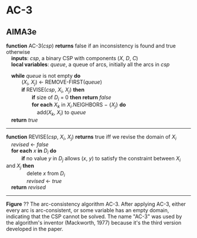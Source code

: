 # AC-3

## AIMA3e
__function__ AC-3(_csp_) __returns__ false if an inconsistency is found and true otherwise  
&emsp;__inputs__: _csp_, a binary CSP with components (_X_, _D_, _C_)  
&emsp;__local variables__: _queue_, a queue of arcs, initially all the arcs in _csp_  

&emsp;__while__ _queue_ is not empty __do__  
&emsp;&emsp;&emsp;(_X<sub>i</sub>_, _X<sub>j</sub>_) &larr; REMOVE\-FIRST(_queue_)  
&emsp;&emsp;&emsp;__if__ REVISE(_csp_, _X<sub>i</sub>_, _X<sub>j</sub>_) __then__  
&emsp;&emsp;&emsp;&emsp;&emsp;__if__ size of _D<sub>i</sub>_ = 0 __then return__ _false_  
&emsp;&emsp;&emsp;&emsp;&emsp;__for each__ _X<sub>k</sub>_ in _X<sub>i</sub>_.NEIGHBORS &minus; \{_X<sub>j</sub>_\} __do__  
&emsp;&emsp;&emsp;&emsp;&emsp;&emsp;add(_X<sub>k</sub>_, _X<sub>i</sub>_) to _queue_  
&emsp;__return__ _true_

---
__function__ REVISE(_csp_, _X<sub>i</sub>_, _X<sub>j</sub>_) __returns__ true iff we revise the domain of _X<sub>i</sub>_  
&emsp;_revised_ &larr; _false_  
&emsp;__for each__ _x_ __in__ _D<sub>i</sub>_ __do__  
&emsp;&emsp;&emsp;__if__ no value _y_ in _D<sub>j</sub>_ allows (_x_, _y_) to satisfy the constraint between  _X<sub>i</sub>_ and _X<sub>j</sub>_ __then__  
&emsp;&emsp;&emsp;&emsp;delete _x_ from _D<sub>i</sub>_  
&emsp;&emsp;&emsp;&emsp;_revised_ &larr; _true_  
&emsp;__return__ _revised_  

---
__Figure__ ?? The arc\-consistency algorithm AC\-3. After applying AC\-3, either every arc is arc\-consistent, or some variable has an empty domain, indicating that the CSP cannot be solved. The name "AC\-3" was used by the algorithm's inventor (Mackworth, 1977) because it's the third version developed in the paper.
